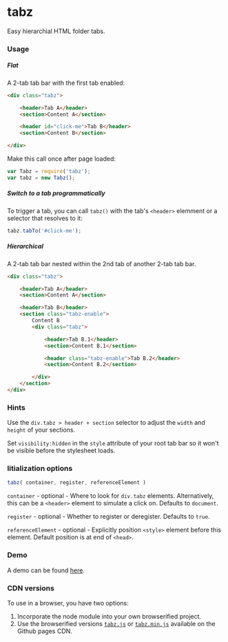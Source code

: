 # tabz
Easy hierarchial HTML folder tabs.

### Usage

##### Flat

A 2-tab tab bar with the first tab enabled:

```html
<div class="tabz">

    <header>Tab A</header>
    <section>Content A</section>

    <header id="click-me">Tab B</header>
    <section>Content B</section>

</div>
```
Make this call once after page loaded:

```javascript
var Tabz = require('tabz');
var tabz = new Tabz();
```

##### Switch to a tab programmatically

To trigger a tab, you can call `tabz()` with the tab's `<header>` elemment or a selector that resolves to it:

```javascript
tabz.tabTo('#click-me');
```

##### Hierarchical

A 2-tab tab bar nested within the 2nd tab of another 2-tab tab bar.

```html
<div class="tabz">

    <header>Tab A</header>
    <section>Content A</section>

    <header>Tab B</header>
    <section class="tabz-enable">
        Content B
        <div class="tabz">

            <header>Tab B.1</header>
            <section>Content B.1</section>

            <header class="tabz-enable">Tab B.2</header>
            <section>Content B.2</section>

        </div>
    </section>
</div>
```

### Hints

Use the `div.tabz > header + section` selector to adjust the `width` and `height` of your sections.

Set `visibility:hidden` in the `style` attribute of your root tab bar so it won't be visible before the stylesheet loads.

### Iitialization options

```javascript
tabz( container, register, referenceElement )
```

`container` - optional - Where to look for `div.tabz` elements. Alternatively, this can be a `<header>` element to simulate a click on. Defaults to `document`.

`register` - optional - Whether to register or deregister. Defaults to `true`.

`referenceElement` - optional - Explicitly position `<style>` element before this element. Default position is at end of `<head>`.

### Demo

A demo can be found [here](http://joneit.github.io/tabz/demo.html).

### CDN versions

To use in a browser, you have two options:

1. Incorporate the node module into your own browserified project.
2. Use the browserified versions [`tabz.js`](http://joneit.github.io/tabz/tabz.js) or [`tabz.min.js`](http://joneit.github.io/tabz/tabz.min.js) available on the Github pages CDN.
